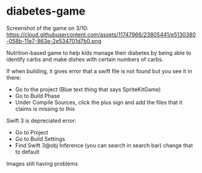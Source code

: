 # diabetes-game

Screenshot of the game on 3/10:
https://cloud.githubusercontent.com/assets/11747966/23805441/e5130380-058b-11e7-863e-2e534701d7b0.png

Nutrition-based game to help kids manage their diabetes by being able to identify carbs and make dishes with certain numbers of carbs.

If when building, it gives error that a swift file is not found but you see it in there:
  - Go to the project (Blue text thing that says SpriteKitGame)
  - Go to Build Phase
  - Under Compile Sources, click the plus sign and add the files that it claims is missing to this


Swift 3 is depreciated error:
  - Go to Project
  - Go to Build Settings
  - Find Swift 3@obj Inference (you can search in search bar) change that to default
  
Images still having problems
